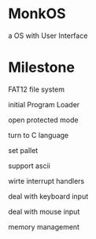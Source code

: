 MonkOS
======

a OS with User Interface


Milestone
======
FAT12 file system

initial Program Loader

open protected mode

turn to C language

set pallet

support ascii

wirte interrupt handlers

deal with keyboard input

deal with mouse input

memory management


